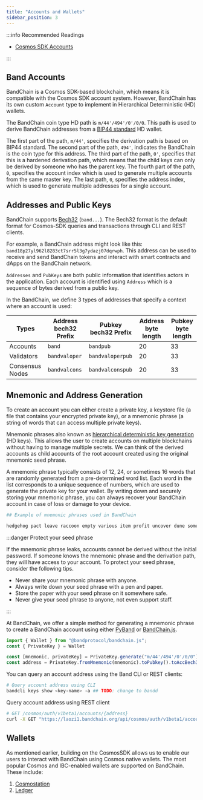 ```yaml
---
title: "Accounts and Wallets"
sidebar_position: 3
---
```


:::info Recommended Readings

- [Cosmos SDK Accounts](https://docs.cosmos.network/main/basics/accounts.html)

:::

## Band Accounts

BandChain is a Cosmos SDK-based blockchain, which means it is compatible with the Cosmos SDK account system. However,
BandChain has its own custom `Account` type to implement in Hierarchical Deterministic (HD) wallets.

The BandChain coin type HD path is `m/44'/494'/0'/0/0`. This path is used to derive BandChain addresses from a [BIP44 standard](https://github.com/satoshilabs/slips/blob/master/slip-0044.md) HD wallet.

The first part of the path, `m/44'`, specifies the derivation path is based on BIP44 standard. The second part of the path, `494'`, indicates the BandChain is the coin type for this address. The third part of the path, `0'`, specifies that this is a hardened derivation path, which means that the child keys can only be derived by someone who has the parent key. The fourth part of the path, `0`, specifies the account index which is used to generate multiple accounts from the same master key. The last path, `0`, specifies the address index, which is used to generate multiple addresses for a single account.



## Addresses and Public Keys

BandChain supports [Bech32](https://en.bitcoin.it/wiki/Bech32) (`band...`). The Bech32 format is the default format for Cosmos-SDK queries and transactions through CLI and REST clients.

For example, a BandChain address might look like this: `band18p27yl962l8283ct7srr5l3g7ydazj07dqrwph`. This address can be used to receive and send BandChain tokens and interact with smart contracts and dApps on the BandChain network.

`Addresses` and `PubKeys` are both public information that identifies actors in the application. Each account is identified using `Address` which is a sequence of bytes derived from a public key. 

In the BandChain, we define 3 types of addresses that specify a context where an account is used:

| Types | Address bech32 Prefix | Pubkey bech32 Prefix | Address byte length | Pubkey byte length
| --- | --- | --- | --- | --- |
| Accounts | `band` | `bandpub` | 20 | 33 |
| Validators | `bandvaloper` | `bandvaloperpub` | 20 | 33 |
| Consensus Nodes | `bandvalcons` | `bandvalconspub` | 20 | 33 |

## Mnemonic and Address Generation

To create an account you can either create a private key, a keystore file (a file that contains your encrypted private key), or a mnemonic phrase (a string of words that can access multiple private keys).

Mnemonic phrases also known as [hierarchical deterministic key generation](https://github.com/confio/cosmos-hd-key-derivation-spec) (HD keys). This allows the user to create accounts on multiple blockchains without having to manage multiple secrets. We can think of the derived accounts as child accounts of the root account created using the original mnemonic seed phrase.

A mnemonic phrase typically consists of 12, 24, or sometimes 16 words that are randomly generated from a pre-determined word list. Each word in the list corresponds to a unique sequence of numbers, which are used to generate the private key for your wallet. By writing down and securely storing your mnemonic phrase, you can always recover your BandChain account in case of loss or damage to your device.

```python
## Example of mnemonic phrases used in BandChain

hedgehog pact leave raccoon empty various item profit uncover dune someone ball chat repair acquire middle error rally isolate group hair replace buzz survey
```

:::danger Protect your seed phrase

If the mnemonic phrase leaks, accounts cannot be derived without the initial password. If someone knows the mnemonic phrase and the derivation path, they will have access to your account. To protect your seed phrase, consider the following tips.

- Never share your mnemonic phrase with anyone.
- Always write down your seed phrase with a pen and paper.
- Store the paper with your seed phrase on it somewhere safe.
- Never give your seed phrase to anyone, not even support staff.

:::


At BandChain, we offer a simple method for generating a mnemonic phrase to create a BandChain account using either [PyBand](/develop/developer-tools/pyband/wallet#from_mnemonicword-path) or [BandChain.js](/develop/developer-tools/bandchain.js/wallet#frommnemonicword-path).

```js
import { Wallet } from "@bandprotocol/bandchain.js";
const { PrivateKey } = Wallet

const [mnemonic, privateKey] = PrivateKey.generate("m/44'/494'/0'/0/0")
const address = PrivateKey.fromMnemonic(mnemonic).toPubkey().toAccBech32() // band1ycw2277nurr5zymw7exqf8za2t73y3ys5zwf7z
```

You can query an account address using the Band CLI or REST clients:

```bash
# Query account address using CLI
bandcli keys show <key-name> -a ## TODO: change to bandd
```

Query account address using REST client

```bash
# GET /cosmos/auth/v1beta1/accounts/{address}
curl -X GET "https://laozi1.bandchain.org/api/cosmos/auth/v1beta1/accounts/band1ycs4g7xu8wmf7n4vwwtfsvhtfm7tekvw683qrf" -H "accept: application/json"
```

## Wallets

As mentioned earlier, building on the CosmosSDK allows us to enable our users to interact with BandChain using Cosmos native wallets. The most popular Cosmos and IBC-enabled wallets are supported on BandChain. These include:

1. [Cosmostation](https://www.cosmostation.io/)
2. [Ledger](https://www.ledger.com/)


